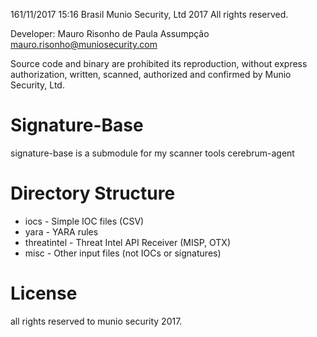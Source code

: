 161/11/2017 15:16 Brasil
Munio Security, Ltd 2017
All rights reserved.

Developer: Mauro Risonho de Paula Assumpção
mauro.risonho@muniosecurity.com

Source code and binary are prohibited its reproduction, 
without express authorization, written, scanned, 
authorized and confirmed by Munio Security, Ltd.

# Signature-Base
signature-base is a submodule for my scanner tools cerebrum-agent

# Directory Structure

- iocs - Simple IOC files (CSV)
- yara - YARA rules
- threatintel - Threat Intel API Receiver (MISP, OTX)
- misc - Other input files (not IOCs or signatures)

# License
all rights reserved to munio security 2017.
